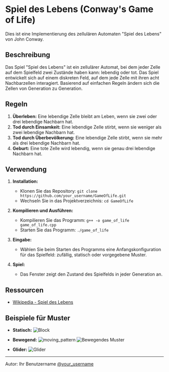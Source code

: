 # Spiel des Lebens (Conway's Game of Life)

Dies ist eine Implementierung des zellulären Automaten "Spiel des Lebens" von John Conway.

## Beschreibung

Das Spiel "Spiel des Lebens" ist ein zellulärer Automat, bei dem jeder Zelle auf dem Spielfeld zwei Zustände haben kann: lebendig oder tot. Das Spiel entwickelt sich auf einem diskreten Feld, auf dem jede Zelle mit ihren acht Nachbarzellen interagiert. Basierend auf einfachen Regeln ändern sich die Zellen von Generation zu Generation.

## Regeln

1. **Überleben:** Eine lebendige Zelle bleibt am Leben, wenn sie zwei oder drei lebendige Nachbarn hat.
2. **Tod durch Einsamkeit:** Eine lebendige Zelle stirbt, wenn sie weniger als zwei lebendige Nachbarn hat.
3. **Tod durch Überbevölkerung:** Eine lebendige Zelle stirbt, wenn sie mehr als drei lebendige Nachbarn hat.
4. **Geburt:** Eine tote Zelle wird lebendig, wenn sie genau drei lebendige Nachbarn hat.

## Verwendung

1. **Installation:**
    - Klonen Sie das Repository: `git clone https://github.com/your_username/GameOfLife.git`
    - Wechseln Sie in das Projektverzeichnis: `cd GameOfLife`

2. **Kompilieren und Ausführen:**
    - Kompilieren Sie das Programm: `g++ -o game_of_life game_of_life.cpp`
    - Starten Sie das Programm: `./game_of_life`

3. **Eingabe:**
    - Wählen Sie beim Starten des Programms eine Anfangskonfiguration für das Spielfeld: zufällig, statisch oder vorgegebene Muster.

4. **Spiel:**
    - Das Fenster zeigt den Zustand des Spielfelds in jeder Generation an.

## Ressourcen

- [Wikipedia - Spiel des Lebens](https://de.wikipedia.org/wiki/Conways_Spiel_des_Lebens)
  

## Beispiele für Muster

- **Statisch:**
      ![Block](https://github.com/dtyurin01/praktikum_11_3_FH_Aachen_GameOfLife/assets/30621310/de979426-d353-4286-ba5f-b865b30192d8)

- **Bewegend:**
    ![moving_pattern](https://github.com/dtyurin01/praktikum_11_3_FH_Aachen_GameOfLife/assets/30621310/75abab40-d1e1-40ac-af32-e6584911c426)
    ![Bewegendes Muster](moving_pattern.gif)
- **Glider:**
    ![Glider](https://github.com/dtyurin01/praktikum_11_3_FH_Aachen_GameOfLife/assets/30621310/6c33c183-2796-46b3-89e3-d32ec7a833c7)
---

Autor: Ihr Benutzername [@your_username](https://github.com/your_username)
